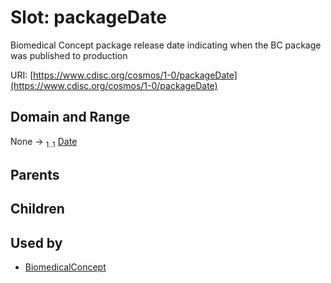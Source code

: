 
# Slot: packageDate


Biomedical Concept package release date indicating when the BC package was published to production

URI: [https://www.cdisc.org/cosmos/1-0/packageDate](https://www.cdisc.org/cosmos/1-0/packageDate)


## Domain and Range

None &#8594;  <sub>1..1</sub> [Date](types/Date.md)

## Parents


## Children


## Used by

 * [BiomedicalConcept](BiomedicalConcept.md)
